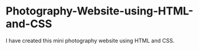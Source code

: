 # Photography-Website-using-HTML-and-CSS
I have created this mini photography website using HTML and CSS. 

